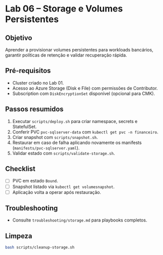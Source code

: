 # Lab 06 – Storage e Volumes Persistentes

## Objetivo
Aprender a provisionar volumes persistentes para workloads bancários, garantir políticas de retenção e validar recuperação rápida.

## Pré-requisitos
- Cluster criado no Lab 01.
- Acesso ao Azure Storage (Disk e File) com permissões de Contributor.
- Subscription com `DiskEncryptionSet` disponível (opcional para CMK).

## Passos resumidos
1. Executar `scripts/deploy.sh` para criar namespace, secrets e StatefulSet.
2. Conferir PVC `pvc-sqlserver-data` com `kubectl get pvc -n financeiro`.
3. Criar snapshot com `scripts/snapshot.sh`.
4. Restaurar em caso de falha aplicando novamente os manifests (`manifests/pvc-sqlserver.yaml`).
5. Validar estado com `scripts/validate-storage.sh`.

## Checklist
- [ ] PVC em estado `Bound`.
- [ ] Snapshot listado via `kubectl get volumesnapshot`.
- [ ] Aplicação volta a operar após restauração.

## Troubleshooting
- Consulte `troubleshooting/storage.md` para playbooks completos.

## Limpeza
```bash
bash scripts/cleanup-storage.sh
```
